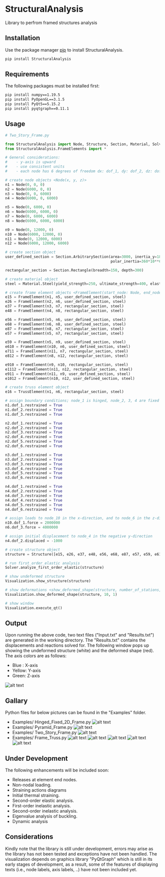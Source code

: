 # StructuralAnalysis
 Library to perfrom framed structures analysis

## Installation

Use the package manager [pip](https://pip.pypa.io/en/stable/) to install StructuralAnalysis.

```bash
pip install StructuralAnalysis
```

## Requirements
The following packages must be installed first:

```bash
pip install numpy==1.19.5
pip install PyOpenGL==3.1.5
pip install PyQt5==5.15.2
pip install pyqtgraph==0.11.1
```
## Usage

```python
# Two_Story_Frame.py

from StructuralAnalysis import Node, Structure, Section, Material, Solver, Visualization
from StructuralAnalysis.FrameElements import *

# General considerations:
#    - y-axis is upward
#    - use consistent units
#    - each node has 6 degrees of freedom dx: dof_1, dy: dof_2, dz: dof_3, rx: dof_4, ry: dof_5, rz: dof_6

# create node objects <Node(x, y, z)>
n1 = Node(0, 0, 0)
n2 = Node(6000, 0, 0)
n3 = Node(0, 0, 6000)
n4 = Node(6000, 0, 6000)

n5 = Node(0, 6000, 0)
n6 = Node(6000, 6000, 0)
n7 = Node(0, 6000, 6000)
n8 = Node(6000, 6000, 6000)

n9 = Node(0, 12000, 0)
n10 = Node(6000, 12000, 0)
n11 = Node(0, 12000, 6000)
n12 = Node(6000, 12000, 6000)

# create section object
user_defined_section = Section.ArbitrarySection(area=3000, inertia_y=180 * 10 ** 6, inertia_z=180 * 10 ** 6,
                                                polar_inertia=360*10**6, warping_rigidity=0)

rectangular_section = Section.Rectangle(breadth=150, depth=300)

# create material object
steel = Material.Steel(yield_strength=250, ultimate_strength=400, elasticity_modulus=200000, poissons_ratio=0.2)

# create frame element objects <FrameElement(start_node: Node, end_node: Node, section: Section, material: Material)>
e15 = FrameElement(n1, n5, user_defined_section, steel)
e26 = FrameElement(n2, n6, user_defined_section, steel)
e37 = FrameElement(n3, n7, rectangular_section, steel)
e48 = FrameElement(n4, n8, rectangular_section, steel)

e56 = FrameElement(n5, n6, user_defined_section, steel)
e68 = FrameElement(n6, n8, user_defined_section, steel)
e87 = FrameElement(n8, n7, rectangular_section, steel)
e57 = FrameElement(n5, n7, rectangular_section, steel)

e59 = FrameElement(n5, n9, user_defined_section, steel)
e610 = FrameElement(n10, n6, user_defined_section, steel)
e711 = FrameElement(n11, n7, rectangular_section, steel)
e812 = FrameElement(n8, n12, rectangular_section, steel)

e910 = FrameElement(n9, n10, rectangular_section, steel)
e1112 = FrameElement(n11, n12, rectangular_section, steel)
e911 = FrameElement(n11, n9, user_defined_section, steel)
e1012 = FrameElement(n10, n12, user_defined_section, steel)

# create truss element object
e16 = TrussElement(n1, n6, rectangular_section, steel)

# assign boundary conditions; node_1 is hinged, node_2, 3, 4 are fixed
n1.dof_1.restrained = True
n1.dof_2.restrained = True
n1.dof_3.restrained = True

n2.dof_1.restrained = True
n2.dof_2.restrained = True
n2.dof_3.restrained = True
n2.dof_4.restrained = True
n2.dof_5.restrained = True
n2.dof_6.restrained = True

n3.dof_1.restrained = True
n3.dof_2.restrained = True
n3.dof_3.restrained = True
n3.dof_4.restrained = True
n3.dof_5.restrained = True
n3.dof_6.restrained = True

n4.dof_1.restrained = True
n4.dof_2.restrained = True
n4.dof_3.restrained = True
n4.dof_4.restrained = True
n4.dof_5.restrained = True
n4.dof_6.restrained = True

# assign loads to node_10 in the x-direction, and to node_6 in the z-direction
n10.dof_1.force = 2000000
n6.dof_3.force = 4000000

# assign initial displacement to node_4 in the negative y-direction
n4.dof_2.displaced = -1000

# create structure object
structure = Structure([e15, e26, e37, e48, e56, e68, e87, e57, e59, e610, e711, e812, e910, e1112, e911, e1012, e16])

# run first_order_elastic analysis
Solver.analyze_first_order_elastic(structure)

# show undeformed structure
Visualization.show_structure(structure)

# show deformations <show_deformed_shape(structure, number_of_stations, scale)>
Visualization.show_deformed_shape(structure, 10, 1)

# show window
Visualization.execute_qt()


```
## Output
Upon running the above code, two text files ("Input.txt" and "Results.txt") are generated in the working directory.
The "Results.txt" contains the displacements and reactions solved for. The following window pops up showing the undeformed structure 
(white) and the deformed shape (red).
The axis colors are as follows:
- Blue : X-axis
- Yellow: Y-axis
- Green: Z-axis
 
![alt text](https://github.com/Hazem-Kassab/StructuralAnalysis/blob/master/Examples/Two_Story_Frame.JPG?raw=true)

## Gallary
Python files for below pictures can be found in the "Examples" folder.
* Examples/ Hinged_Fixed_2D_Frame.py
![alt text](https://github.com/Hazem-Kassab/StructuralAnalysis/blob/master/Examples/Hinged_Fixed_2D_Frame.JPG?raw=true)
* Examples/ Pyramid_Frame.py
![alt text](https://github.com/Hazem-Kassab/StructuralAnalysis/blob/master/Examples/Pyramid_Frame.JPG?raw=true)
* Examples/ Two_Story_Frame.py
![alt text](https://github.com/Hazem-Kassab/StructuralAnalysis/blob/master/Examples/Two_Story_Frame.JPG?raw=true)
* Examples/ Frame_Truss.py
![alt text](https://github.com/Hazem-Kassab/StructuralAnalysis/blob/master/Examples/Humburg-Germany-Airport-Terminal.jpg?raw=true)
![alt text](https://github.com/Hazem-Kassab/StructuralAnalysis/blob/master/Examples/Humburg-Germany-Airport-Draft.JPG?raw=true)
![alt text](https://github.com/Hazem-Kassab/StructuralAnalysis/blob/master/Examples/Frame_Truss.JPG?raw=true)
![alt text](https://github.com/Hazem-Kassab/StructuralAnalysis/blob/master/Examples/Frame_Truss_Deformed_Shape.JPG?raw=true)
![alt text](https://github.com/Hazem-Kassab/StructuralAnalysis/blob/master/Examples/Hamburg_Airport_Prototype.JPG?raw=true)



## Under Development
The following enhancements will be included soon:
 * Releases at element end nodes.
 * Non-nodal loading.
 * Straining actions diagrams
 * Initial thermal straining.
 * Second-order elastic analysis.
 * First-order inelastic analysis.
 * Second-order inelastic analysis.
 * Eigenvalue analysis of buckling.
 * Dynamic analysis
 
## Considerations
Kindly note that the library is still under development, errors may arise as
the library has not been tested and exceptions have not been handled. The visualization depends on graphics library 
"PyQtGraph" which is still in its early stages of development, as a result, some of the features of displaying texts
(i.e., node labels, axis labels, ..) have not been included yet.
